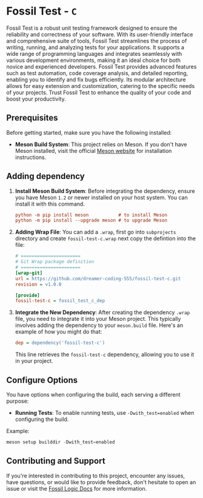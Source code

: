 # Fossil Test - `C`

Fossil Test is a robust unit testing framework designed to ensure the reliability and correctness of your software. With its user-friendly interface and comprehensive suite of tools, Fossil Test streamlines the process of writing, running, and analyzing tests for your applications. It supports a wide range of programming languages and integrates seamlessly with various development environments, making it an ideal choice for both novice and experienced developers. Fossil Test provides advanced features such as test automation, code coverage analysis, and detailed reporting, enabling you to identify and fix bugs efficiently. Its modular architecture allows for easy extension and customization, catering to the specific needs of your projects. Trust Fossil Test to enhance the quality of your code and boost your productivity.

## Prerequisites

Before getting started, make sure you have the following installed:

- **Meson Build System**: This project relies on Meson. If you don't have Meson installed, visit the official [Meson website](https://mesonbuild.com/Getting-meson.html) for installation instructions.

## Adding dependency

1. **Install Meson Build System**: Before integrating the dependency, ensure you have Meson `1.2` or newer installed on your host system. You can install it with this command.

   ```ini
   python -m pip install meson           # to install Meson
   python -m pip install --upgrade meson # to upgrade Meson
   ```

2. **Adding Wrap File**: You can add a `.wrap`, first go into `subprojects` directory and create `fossil-test-c.wrap` next copy the defintion into the file:

   ```ini
   # ======================
   # Git Wrap package definition
   # ======================
   [wrap-git]
   url = https://github.com/dreamer-coding-555/fossil-test-c.git
   revision = v1.0.0

   [provide]
   fossil-test-c = fossil_test_c_dep
   ```

3. **Integrate the New Dependency**: After creating the dependency `.wrap` file, you need to integrate it into your Meson project. This typically involves adding the dependency to your `meson.build` file. Here's an example of how you might do that:

   ```ini
   dep = dependency('fossil-test-c')
   ```

   This line retrieves the `fossil-test-c` dependency, allowing you to use it in your project.
   
## Configure Options

You have options when configuring the build, each serving a different purpose:

- **Running Tests**: To enable running tests, use `-Dwith_test=enabled` when configuring the build.

Example:

```python
meson setup builddir -Dwith_test=enabled
```

## Contributing and Support

If you're interested in contributing to this project, encounter any issues, have questions, or would like to provide feedback, don't hesitate to open an issue or visit the [Fossil Logic Docs](https://fossillogic.com/docs) for more information.
